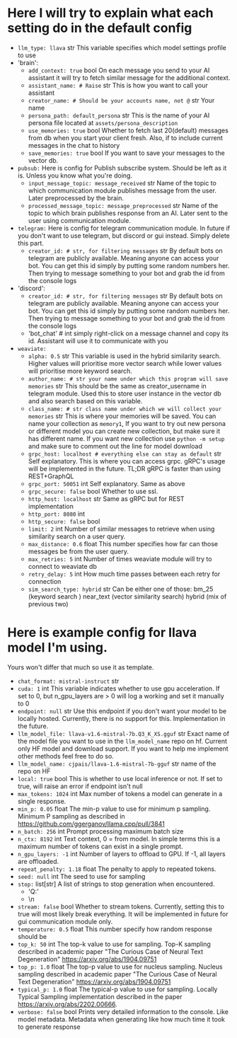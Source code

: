 # Here I will try to explain what each setting do in the default config

* `llm_type: llava`          str This variable specifies which model settings profile to use
* 'brain':
    - `add_context: true`       bool On each message you send to your AI assistant it will try to fetch similar message for the additional context.
    - `assistant_name: # Raise`                           str This is how you want to call your assistant
    - `creator_name: # Should be your accounts name, not @` str Your name
    - `persona_path: default_persona` str This is the name of your AI persona file located at `assets/persona_description`
    - `use_memories: true`      bool Whether to fetch last 20(default) messages from db when you start your client fresh. Also, if to include current messages in the chat to history
    - `save_memories: true`     bool If you want to save your messages to the vector db.
* `pubsub:`                      Here is config for Publish subscribe system. Should be left as it is. Unless you know what you're doing.
   - `input_message_topic: message_received`         str Name of the topic to which communication module publishes message from the user. Later preprocessed by the brain.
   - `processed_message_topic: message_preprocessed` str Name of the topic to which brain publishes response from an AI. Later sent to the user using communication module.
* `telegram:`                    Here is config for telegram communication module. In future if you don't want to use telegram, but discord or gui instead. Simply delete this part.
   - `creator_id: # str, for filtering messages`               str By default bots on telegram are publicly available. Meaning anyone can access your bot. You can get this id simply by putting some random numbers her. Then trying to message something to your bot and grab the id from the console logs 
* 'discord':
   - `creator_id: # str, for filtering messages`               str By default bots on telegram are publicly available. Meaning anyone can access your bot. You can get this id simply by putting some random numbers her. Then trying to message something to your bot and grab the id from the console logs 
   - 'bot_chat' # int simply right-click on a message channel and copy its id. Assistant will use it to communicate with you
* `weaviate:`
   - `alpha: 0.5`                                                               str This variable is used in the hybrid similarity search. Higher values will prioritise more vector search while lower values will prioritise more keyword search.
   - `author_name: # str your name under which this program will save memories` str This should be the same as creator_username in telegram module. Used this to store user instance in the vector db and also search based on this variable.
   - `class_name: # str class name under which we will collect your memories`   str This is where your memories will be saved. You can name your collection as `memory1`, If you want to try out new persona or different model you can create new collection, but make sure it has different name. If you want new collection use `python -m setup` and make sure to comment out the line for model download
   - `grpc_host: localhost # everything else can stay as default`               str Self explanatory. This is where you can access grpc. gRPC's usage will be implemented in the future. TL;DR gRPC is faster than using REST+GraphQL
   - `grpc_port: 50051`                                                         int Self explanatory. Same as above
   - `grpc_secure: false`                                                      bool Whether to use ssl.
   - `http_host: localhost`                                                     str Same as gRPC but for REST implementation
   - `http_port: 8080`                                                          int
   - `http_secure: false`                                                      bool
   - `limit: 2`                                                                 int Number of similar messages to retrieve when using similarity search on a user query.
   - `max_distance: 0.6`                                                      float This number specifies how far can those messages be from the user query.
   - `max_retries: 5`                                                          int Number of times weaviate module will try to connect to weaviate db
   - `retry_delay: 5`                                                          int How much time passes between each retry for connection
   - `sim_search_type: hybrid`                                                 str Can be either one of those: bm_25 (keyword search ) near_text (vector similarity search) hybrid (mix of previous two)

# Here is example config for llava model I'm using. 
Yours won't differ that much so use it as template.

* `chat_format: mistral-instruct`                      str
* `cuda: 1`                                            int This variable indicates whether to use gpu acceleration. If set to 0, but n_gpu_layers are > 0 will log a working and set it manually to 0
* `endpoint: null`                                     str Use this endpoint if you don't want your model to be locally hosted. Currently, there is no support for this. Implementation in the future.
* `llm_model_file: llava-v1.6-mistral-7b.Q3_K_XS.gguf` str Exact name of the model file you want to use in the `llm_model_name` repo on hf. Current only HF model and download support. If you want to help me implement other methods feel free to do so. 
* `llm_model_name: cjpais/llava-1.6-mistral-7b-gguf`   str name of the repo on HF
* `local: true`                                       bool This is whether to use local inference or not. If set to true, will raise an error if endpoint isn't null
* `max_tokens: 1024`                                   int Max number of tokens a model can generate in a single response. 
* `min_p: 0.05`                                      float The min-p value to use for minimum p sampling. Minimum P sampling as described in https://github.com/ggerganov/llama.cpp/pull/3841
* `n_batch: 256`                                       int Prompt processing maximum batch size
* `n_ctx: 8192`                                        int Text context, 0 = from model. In simple terms this is a maximum number of tokens can exist in a single prompt.
* `n_gpu_layers: -1`                                   int Number of layers to offload to GPU. If -1, all layers are offloaded.
* `repeat_penalty: 1.18`                             float The penalty to apply to repeated tokens.
* `seed: null`                                         int The seed to use for sampling
* `stop:`                                        list[str] A list of strings to stop generation when encountered.
    - 'Q:'
    - \n
* `stream: false`                                     bool Whether to stream tokens. Currently, setting this to true will most likely break everything. It will be implemented in future for gui communication module only.
* `temperature: 0.5`                                 float This number specify how random response should be
* `top_k: 50`                                          int The top-k value to use for sampling. Top-K sampling described in academic paper "The Curious Case of Neural Text Degeneration" https://arxiv.org/abs/1904.09751
* `top_p: 1.0`                                       float The top-p value to use for nucleus sampling. Nucleus sampling described in academic paper "The Curious Case of Neural Text Degeneration" https://arxiv.org/abs/1904.09751
* `typical_p: 1.0`                                   float The typical-p value to use for sampling. Locally Typical Sampling implementation described in the paper https://arxiv.org/abs/2202.00666.
* `verbose: false`                                    bool Prints very detailed information to the console. Like model metadata. Metadata when generating like how much time it took to generate response


